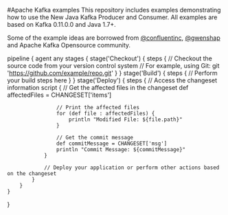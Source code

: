 #Apache Kafka examples
This repository includes examples demonstrating how to use the New Java Kafka Producer and Consumer.
All examples are based on Kafka 0.11.0.0 and Java 1.7+. 

Some of the example ideas are borrowed from [@confluentinc](https://github.com/confluentinc/examples/), [@gwenshap](https://github.com/gwenshap/kafka-examples) and Apache Kafka Opensource community.





pipeline {
    agent any
    stages {
        stage('Checkout') {
            steps {
                // Checkout the source code from your version control system
                // For example, using Git:
                git 'https://github.com/example/repo.git'
            }
        }
        stage('Build') {
            steps {
                // Perform your build steps here
            }
        }
        stage('Deploy') {
            steps {
                // Access the changeset information
                script {
                    // Get the affected files in the changeset
                    def affectedFiles = CHANGESET['items']
                    
                    // Print the affected files
                    for (def file : affectedFiles) {
                        println "Modified File: ${file.path}"
                    }
                    
                    // Get the commit message
                    def commitMessage = CHANGESET['msg']
                    println "Commit Message: ${commitMessage}"
                }
                
                // Deploy your application or perform other actions based on the changeset
            }
        }
    }
}

